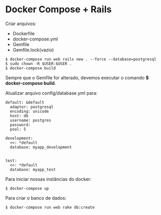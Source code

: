 # Docker Compose + Rails
Criar arquivos:
* Dockerfile
* docker-compose.yml
* Gemfile
* Gemfile.lock(vazio)

```
$ docker-compose run web rails new . --force --database=postgresql
$ sudo chown -R $USER:$USER .
$ docker-compose build
```
Sempre que o Gemfile for alterado, devemos executar o comando **$ docker-compose build**.

Atualizar arquivo config/database.yml para:
```
default: &default
  adapter: postgresql
  encoding: unicode
  host: db
  username: postgres
  password:
  pool: 5

development:
  <<: *default
  database: myapp_development


test:
  <<: *default
  database: myapp_test
```
Para iniciar nossas instâncias do docker:
```
$ docker-compose up
```
Para criar o banco de dados:
```
$ docker-compose run web rake db:create
```
